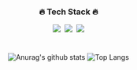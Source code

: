 <div align="center">

<h3>🔥 Tech Stack 🔥</h3>
<p><img src="https://img.shields.io/badge/Swift-F05138?style=flat-square&logo=Swift&logoColor=white"/>&nbsp;&nbsp;<img src="https://img.shields.io/badge/GitHub-gray?style=flat&logo=GitHub&logoColor=black"/>&nbsp;&nbsp;<img src="https://img.shields.io/badge/Git-blue?style=flat&logo=Git&logoColor=F05032"/></p>

#
![Anurag's github stats](https://github-readme-stats.vercel.app/api?username=ZE-R0-1&show_icons=true&theme=tokyonight)
![Top Langs](https://github-readme-stats.vercel.app/api/top-langs/?username=ZE-R0-1&layout=compact&theme=tokyonight)
</picture>
</div>
